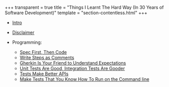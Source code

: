 +++
transparent = true
title = "Things I Learnt The Hard Way (In 30 Years of Software Development)"
template = "section-contentless.html"
+++

* [Intro](intro)
* [Disclaimer](disclaimer)

* Programming:
	* [Spec First, Then Code](spec-first)
	* [Write Steps as Comments](steps-as-comments)
	* [Gherkin Is Your Friend to Understand Expectations](gherkin)
	* [Unit Tests Are Good, Integration Tests Are Gooder](integration-tests)
	* [Tests Make Better APIs](tests-apis)
	* [Make Tests That You Know How To Run on the Command line](tests-in-the-command-line)
